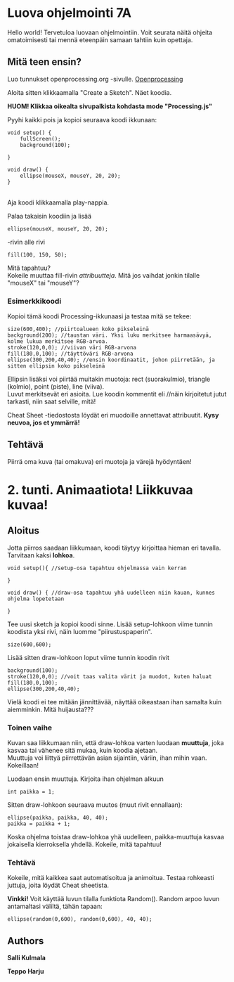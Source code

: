 # Luova ohjelmointi 7A

Hello world! Tervetuloa luovaan ohjelmointiin.
Voit seurata näitä ohjeita omatoimisesti tai mennä eteenpäin samaan tahtiin kuin opettaja.

## Mitä teen ensin?

Luo tunnukset openprocessing.org -sivulle. [Openprocessing](http://www.openprocessing.org)
<p>Aloita sitten klikkaamalla "Create a Sketch". Näet koodia. 
<p><b>HUOM! Klikkaa oikealta sivupalkista kohdasta mode "Processing.js"</b>

<p>Pyyhi kaikki pois ja kopioi seuraava koodi ikkunaan:
  
```
void setup() {
	fullScreen();
	background(100);

}

void draw() {
	ellipse(mouseX, mouseY, 20, 20);
}
```
  
<br>Aja koodi klikkaamalla play-nappia. 
<p>Palaa takaisin koodiin ja lisää 

```
ellipse(mouseX, mouseY, 20, 20);
```
-rivin alle rivi 
```
fill(100, 150, 50);
```
Mitä tapahtuu?
<br>Kokeile muuttaa fill-rivin <i>attribuutteja</i>. Mitä jos vaihdat jonkin tilalle "mouseX" tai "mouseY"?

### Esimerkkikoodi

Kopioi tämä koodi Processing-ikkunaasi ja testaa mitä se tekee:

```
size(600,400); //piirtoalueen koko pikseleinä
background(200); //taustan väri. Yksi luku merkitsee harmaasävyä, kolme lukua merkitsee RGB-arvoa.
stroke(120,0,0); //viivan väri RGB-arvona
fill(180,0,100); //täyttöväri RGB-arvona
ellipse(300,200,40,40); //ensin koordinaatit, johon piirretään, ja sitten ellipsin koko pikseleinä
```
Ellipsin lisäksi voi piirtää muitakin muotoja: rect (suorakulmio), triangle (kolmio), point (piste), line (viiva).
<br>Luvut merkitsevät eri asioita. Lue koodin kommentit eli //näin kirjoitetut jutut tarkasti, niin saat selville, mitä!
<p>Cheat Sheet -tiedostosta löydät eri muodoille annettavat attribuutit. <b>Kysy neuvoa, jos et ymmärrä!</b>

## Tehtävä

Piirrä oma kuva (tai omakuva) eri muotoja ja värejä hyödyntäen! 

# 2. tunti. Animaatiota! Liikkuvaa kuvaa!
## Aloitus

Jotta piirros saadaan liikkumaan, koodi täytyy kirjoittaa hieman eri tavalla. Tarvitaan kaksi <b>lohkoa</b>. 
```
void setup(){ //setup-osa tapahtuu ohjelmassa vain kerran

}

void draw() { //draw-osa tapahtuu yhä uudelleen niin kauan, kunnes ohjelma lopetetaan

}
```
Tee uusi sketch ja kopioi koodi sinne. Lisää setup-lohkoon viime tunnin koodista yksi rivi, näin luomme "piirustuspaperin".
```
size(600,600);
```
Lisää sitten draw-lohkoon loput viime tunnin koodin rivit
```
background(100);
stroke(120,0,0); //voit taas valita värit ja muodot, kuten haluat
fill(180,0,100); 
ellipse(300,200,40,40); 
```
Vielä koodi ei tee mitään jännittävää, näyttää oikeastaan ihan samalta kuin aiemminkin. Mitä huijausta???

### Toinen vaihe

Kuvan saa liikkumaan niin, että draw-lohkoa varten luodaan <b>muuttuja</b>, joka kasvaa tai vähenee sitä mukaa, kuin koodia ajetaan. 
<br> Muuttuja voi liittyä piirrettävän asian sijaintiin, väriin, ihan mihin vaan. Kokeillaan!

Luodaan ensin muuttuja. Kirjoita ihan ohjelman alkuun
```
int paikka = 1;
```
Sitten draw-lohkoon seuraava muutos (muut rivit ennallaan):
```
ellipse(paikka, paikka, 40, 40);
paikka = paikka + 1;
```
Koska ohjelma toistaa draw-lohkoa yhä uudelleen, paikka-muuttuja kasvaa jokaisella kierroksella yhdellä. Kokeile, mitä tapahtuu!

### Tehtävä

Kokeile, mitä kaikkea saat automatisoitua ja animoitua. Testaa rohkeasti juttuja, joita löydät Cheat sheetista.
<p><b>Vinkki!</b> Voit käyttää luvun tilalla funktiota Random(). Random arpoo luvun antamaltasi väliltä, tähän tapaan:

```  
ellipse(random(0,600), random(0,600), 40, 40);
```

## Authors

**Salli Kulmala** 

**Teppo Harju**


